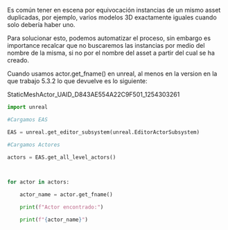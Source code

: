 
Es común tener en escena por equivocación instancias de un mismo asset duplicadas, por ejemplo, varios modelos 3D exactamente iguales cuando solo debería haber uno.

Para solucionar esto, podemos automatizar el proceso, sin embargo es importance recalcar que no buscaremos las instancias por medio del nombre de la misma, si no por el nombre del asset a partir del cual se ha creado.


Cuando usamos actor.get_fname() en unreal, al menos en la version en la que trabajo 5.3.2 lo que devuelve es lo siguiente:

StaticMeshActor_UAID_D843AE554A22C9F501_1254303261


```python
import unreal  

#Cargamos EAS

EAS = unreal.get_editor_subsystem(unreal.EditorActorSubsystem)

#Cargamos Actores

actors = EAS.get_all_level_actors()

  

for actor in actors:

    actor_name = actor.get_fname()

    print(f"Actor encontrado:")

    print(f"{actor_name}")
```